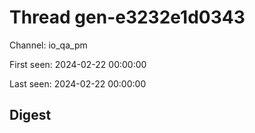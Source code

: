# Thread gen-e3232e1d0343
Channel: io_qa_pm

First seen: 2024-02-22 00:00:00

Last seen: 2024-02-22 00:00:00

## Digest


